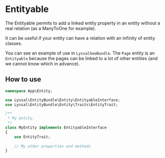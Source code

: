 # Entityable

The Entityable permits to add a linked entity property in an entity without a real relation (as a ManyToOne for example).

It can be useful if your entity can have a relation with an infinity of entity classes.

You can see an example of use in `LyssalSeoBundle`. The `Page` entity is an `Entityable` because the pages can be linked to a lot of other entities (and we cannot know which in advance).


## How to use


```php
namespace App\Entity;

use Lyssal\EntityBundle\Entity\EntityableInterface;
use Lyssal\EntityBundle\Entity\Traits\EntityTrait;

/**
 * My entity.
 */
class MyEntity implements EntityableInterface
{
    use EntityTrait;
    
    // My other properties and methods
}
```

